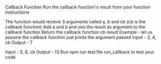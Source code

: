 Callback Function
Run the callback function's result from your function
Instructions

The function would receive 3 arguments called a, b and cb (cb is the callback function)
Add a and b and use the result as argument to the callback function
Return the callback function cb result
Example - let us assume the callback function just prints the argument passed
Input - 3, 4, cb
Output - 7

Input - 5, 8, cb
Output - 13
Run npm run test:file run_callback to test your code